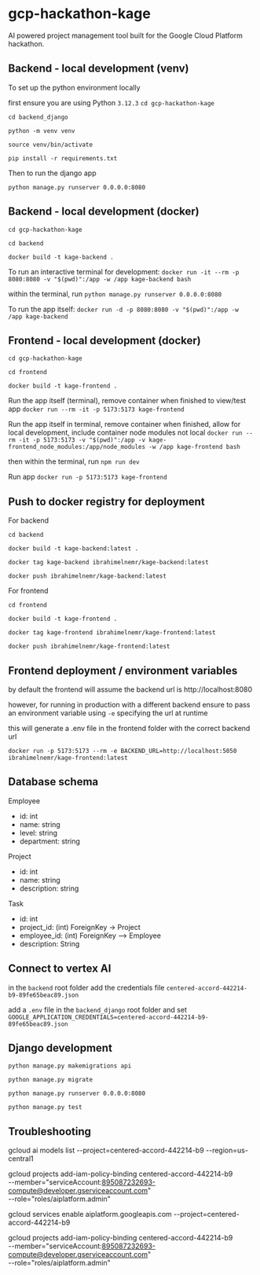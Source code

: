 # gcp-hackathon-kage
AI powered project management tool built for the Google Cloud Platform hackathon.

## Backend - local development (venv)

To set up the python environment locally

first ensure you are using Python `3.12.3`
`cd gcp-hackathon-kage`

`cd backend_django`

`python -m venv venv`

`source venv/bin/activate`

`pip install -r requirements.txt`

Then to run the django app

`python manage.py runserver 0.0.0.0:8080`

## Backend - local development (docker)

`cd gcp-hackathon-kage`

`cd backend`

`docker build -t kage-backend .`

To run an interactive terminal for development:
`docker run -it --rm -p 8080:8080 -v "$(pwd)":/app -w /app kage-backend bash`

within the terminal, run `python manage.py runserver 0.0.0.0:8080`

To run the app itself:
`docker run -d -p 8080:8080 -v "$(pwd)":/app -w /app kage-backend`

## Frontend - local development (docker)

`cd gcp-hackathon-kage`

`cd frontend`

`docker build -t kage-frontend .`

Run the app itself (terminal), remove container when finished to view/test app
`docker run --rm -it -p 5173:5173 kage-frontend`

Run the app itself in terminal, remove container when finished, allow for local development, include container node modules not local
`docker run --rm -it -p 5173:5173 -v "$(pwd)":/app -v kage-frontend_node_modules:/app/node_modules -w /app kage-frontend bash`

then within the terminal, run `npm run dev`

Run app
`docker run -p 5173:5173 kage-frontend`

## Push to docker registry for deployment

For backend

`cd backend`

`docker build -t kage-backend:latest .`

`docker tag kage-backend ibrahimelnemr/kage-backend:latest`

`docker push ibrahimelnemr/kage-backend:latest`

For frontend

`cd frontend`

`docker build -t kage-frontend .`

`docker tag kage-frontend ibrahimelnemr/kage-frontend:latest`

`docker push ibrahimelnemr/kage-frontend:latest`

## Frontend deployment / environment variables

by default the frontend will assume the backend url is http://localhost:8080

however, for running in production with a different backend ensure to pass an environment variable using `-e` specifying the url at runtime

this will generate a .env file in the frontend folder with the correct backend url

`docker run -p 5173:5173 --rm -e BACKEND_URL=http://localhost:5050 ibrahimelnemr/kage-frontend:latest`

## Database schema

Employee
- id: int
- name: string
- level: string
- department: string

Project
- id: int
- name: string
- description: string

Task
- id: int
- project_id: (int) ForeignKey -> Project
- employee_id: (int) ForeignKey —> Employee
- description: String



## Connect to vertex AI

in the `backend` root folder add the credentials file `centered-accord-442214-b9-89fe65beac89.json`

add a `.env` file in the `backend_django` root folder and set
`GOOGLE_APPLICATION_CREDENTIALS=centered-accord-442214-b9-89fe65beac89.json`

## Django development

`python manage.py makemigrations api`

`python manage.py migrate`

`python manage.py runserver 0.0.0.0:8080`

`python manage.py test`

## Troubleshooting

gcloud ai models list --project=centered-accord-442214-b9 --region=us-central1 

gcloud projects add-iam-policy-binding centered-accord-442214-b9 \
  --member="serviceAccount:895087232693-compute@developer.gserviceaccount.com" \
  --role="roles/aiplatform.admin"

gcloud services enable aiplatform.googleapis.com --project=centered-accord-442214-b9

gcloud projects add-iam-policy-binding centered-accord-442214-b9 \
  --member="serviceAccount:895087232693-compute@developer.gserviceaccount.com" \
  --role="roles/aiplatform.admin"